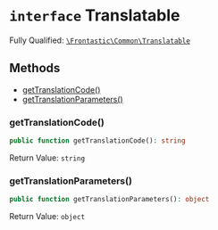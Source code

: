 # `interface`  Translatable

Fully Qualified: [`\Frontastic\Common\Translatable`](../../src/php/Translatable.php)

## Methods

* [getTranslationCode()](#gettranslationcode)
* [getTranslationParameters()](#gettranslationparameters)

### getTranslationCode()

```php
public function getTranslationCode(): string
```

Return Value: `string`

### getTranslationParameters()

```php
public function getTranslationParameters(): object
```

Return Value: `object`

